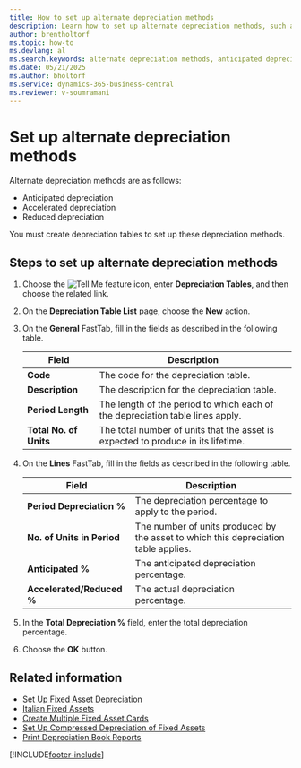 ```yaml
---
title: How to set up alternate depreciation methods
description: Learn how to set up alternate depreciation methods, such as anticipated, accelerated, and reduced depreciation.
author: brentholtorf
ms.topic: how-to
ms.devlang: al
ms.search.keywords: alternate depreciation methods, anticipated depreciation, accelerated depreciation, reduced depreciation, depreciation table, Italian version
ms.date: 05/21/2025
ms.author: bholtorf
ms.service: dynamics-365-business-central
ms.reviewer: v-soumramani
---
```


# Set up alternate depreciation methods

Alternate depreciation methods are as follows:  

- Anticipated depreciation
- Accelerated depreciation
- Reduced depreciation

You must create depreciation tables to set up these depreciation methods.  

## Steps to set up alternate depreciation methods

1. Choose the ![Tell Me feature](../../media/ui-search/search_small.png "Tell me what you want to do") icon, enter **Depreciation Tables**, and then choose the related link.  
1. On the **Depreciation Table List** page, choose the **New** action.  
1. On the **General** FastTab, fill in the fields as described in the following table.  

    |Field|Description|  
    |---------------------------------|---------------------------------------|  
    |**Code**|The code for the depreciation table.|  
    |**Description**|The description for the depreciation table.|  
    |**Period Length**|The length of the period to which each of the depreciation table lines apply.|  
    |**Total No. of Units**|The total number of units that the asset is expected to produce in its lifetime.|  

1. On the **Lines** FastTab, fill in the fields as described in the following table.  

    |Field|Description|  
    |---------------------------------|---------------------------------------|  
    |**Period Depreciation %**|The depreciation percentage to apply to the period.|  
    |**No. of Units in Period**|The number of units produced by the asset to which this depreciation table applies.|  
    |**Anticipated %**|The anticipated depreciation percentage.|  
    |**Accelerated/Reduced %**|The actual depreciation percentage.|  

1. In the **Total Depreciation %** field, enter the total depreciation percentage.  
1. Choose the **OK** button.  

## Related information

- [Set Up Fixed Asset Depreciation](../../fa-how-setup-depreciation.md)
- [Italian Fixed Assets](italian-fixed-assets.md)
- [Create Multiple Fixed Asset Cards](how-to-create-multiple-fixed-asset-cards.md)
- [Set Up Compressed Depreciation of Fixed Assets](how-to-set-up-compressed-depreciation-of-fixed-assets.md)
- [Print Depreciation Book Reports](how-to-print-depreciation-book-reports.md)

[!INCLUDE[footer-include](../../includes/footer-banner.md)]
